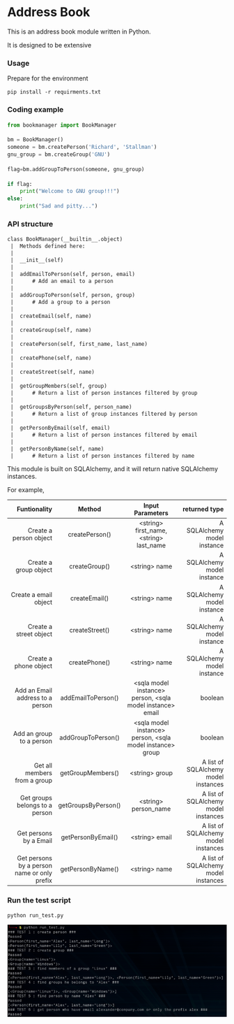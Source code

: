 Address Book
=============

This is an address book module written in Python.

It is designed to be extensive


### Usage
Prepare for the environment
```
pip install -r requirments.txt
```

### Coding example
```python
from bookmanager import BookManager

bm = BookManager()
someone = bm.createPerson('Richard', 'Stallman')
gnu_group = bm.createGroup('GNU')

flag=bm.addGroupToPerson(someone, gnu_group)

if flag:
    print("Welcome to GNU group!!!")
else:
    print("Sad and pitty...")

```


### API structure
```
class BookManager(__builtin__.object)
 |  Methods defined here:
 |
 |  __init__(self)
 |
 |  addEmailToPerson(self, person, email)
 |      # Add an email to a person
 |
 |  addGroupToPerson(self, person, group)
 |      # Add a group to a person
 |
 |  createEmail(self, name)
 |
 |  createGroup(self, name)
 |
 |  createPerson(self, first_name, last_name)
 |
 |  createPhone(self, name)
 |
 |  createStreet(self, name)
 |
 |  getGroupMembers(self, group)
 |      # Return a list of person instances filtered by group
 |
 |  getGroupsByPerson(self, person_name)
 |      # Return a list of group instances filtered by person
 |
 |  getPersonByEmail(self, email)
 |      # Return a list of person instances filtered by email
 |
 |  getPersonByName(self, name)
 |      # Return a list of person instances filtered by name
 ```

 This module is built on SQLAlchemy, and it will return native SQLAlchemy instances. 
 
 For example,

 | Funtionality | Method | Input Parameters | returned type | 
 | ----------: | :----: | :--------------: | ------------:|
 | Create a person object | createPerson() | \<string\> first_name, \<string\> last_name | A SQLAlchemy model instance |
 | Create a group object | createGroup() | \<string\> name |A SQLAlchemy model instance |
 | Create a email object | createEmail() | \<string\> name |A SQLAlchemy model instance |
 | Create a street object | createStreet() | \<string\> name |A SQLAlchemy model instance |
 | Create a phone object | createPhone() | \<string\> name |A SQLAlchemy model instance |
 | Add an Email address to a person | addEmailToPerson() | \<sqla model instance\> person, \<sqla model instance\> email | boolean |
 | Add an group to a person | addGroupToPerson() | \<sqla model instance\> person, \<sqla model instance\> group | boolean |
 | Get all members from a group | getGroupMembers() | \<string\> group | A list of SQLAlchemy model instances |
 | Get groups belongs to a person | getGroupsByPerson() | \<string\> person_name | A list of SQLAlchemy model instances |
 | Get persons by a Email | getPersonByEmail() | \<string\> email | A list of SQLAlchemy model instances |
 | Get persons by a person name or only prefix | getPersonByName() | \<string\> name | A list of SQLAlchemy model instances |


 

### Run the test script

```
python run_test.py
```

![image test](https://github.com/xros/addressbook/blob/master/static/snapshot355.png?raw=true)
